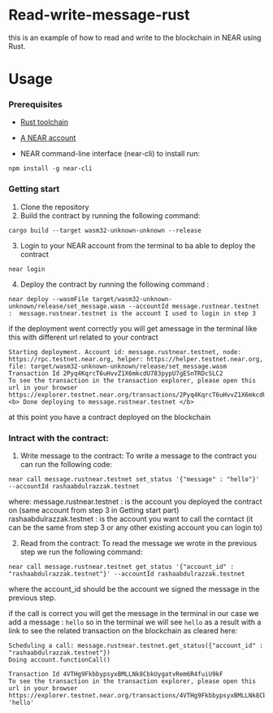 # Read-write-message-rust
this is an example of how to read and write to the blockchain in NEAR using Rust.

# Usage
### Prerequisites
* [Rust toolchain](https://doc.rust-lang.org/1.30.0/book/2018-edition/ch01-01-installation.html)

* [A NEAR account](https://docs.near.org/docs/develop/basics/create-account)
* NEAR command-line interface (near-cli) to install run: 

``` 
npm install -g near-cli
``` 
### Getting start 
1. Clone the repository 
2. Build the contract by running the following command:
 ```
 cargo build --target wasm32-unknown-unknown --release
 ```
3. Login to your NEAR account from the terminal to ba able to deploy the contract
```
near login 
``` 
4. Deploy the contract by running the following command :

```
near deploy --wasmFile target/wasm32-unknown-unknown/release/set_message.wasm --accountId message.rustnear.testnet :  message.rustnear.testnet is the account I used to login in step 3 
``` 
if the deployment went correctly you will get amessage in the terminal like this with different url related to your contract

```
Starting deployment. Account id: message.rustnear.testnet, node: https://rpc.testnet.near.org, helper: https://helper.testnet.near.org, file: target/wasm32-unknown-unknown/release/set_message.wasm
Transaction Id 2Pyq4KqrcT6uHvvZ1X6mkcdU783pypU7gESnTRDcSLC2
To see the transaction in the transaction explorer, please open this url in your browser
https://explorer.testnet.near.org/transactions/2Pyq4KqrcT6uHvvZ1X6mkcdU783pypU7gESnTRDcSLC2
<b> Done deploying to message.rustnear.testnet </b>

``` 
at this point you have a contract deployed on the blockchain 

### Intract with the contract:

1. Write message to the contract:
To write a message to the contract you can run the following code: 
```
near call message.rustnear.testnet set_status '{"message" : "hello"}' --accountId rashaabdulrazzak.testnet
``` 
where: 
message.rustnear.testnet : is the account you deployed the contract on (same account from step 3 in Getting start part) 
rashaabdulrazzak.testnet : is the account you want to call the corntact (it can be the same from step 3 or any other existing account you can login to) 

2. Read from the contract: 
To read the message we wrote in the previous step we run the following command: 
```
near call message.rustnear.testnet get_status '{"account_id" : "rashaabdulrazzak.testnet"}' --accountId rashaabdulrazzak.testnet
``` 
where the account_id should be the account we signed the message in the previous step. 

if the call is correct you will get the message in the terminal in our case we add a message : `hello` so in the terminal we will see `hello` as a result with a link to see the related transaction on the blockchain as cleared here:

```
Scheduling a call: message.rustnear.testnet.get_status({"account_id" : "rashaabdulrazzak.testnet"})
Doing account.functionCall()

Transaction Id 4VTHg9FkbbypsyxBMLLNk8CbkUygatvRem6R4fuiU9kF
To see the transaction in the transaction explorer, please open this url in your browser
https://explorer.testnet.near.org/transactions/4VTHg9FkbbypsyxBMLLNk8CbkUygatvRem6R4fuiU9kF
'hello'
``` 
